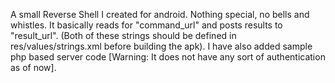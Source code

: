 A small Reverse Shell I created for android.
Nothing special, no bells and whistles.
It basically reads for "command_url" and posts results to "result_url".
(Both of these strings should be defined in res/values/strings.xml before building the apk).
I have also added sample php based server code [Warning: It does not have any sort of authentication as of now].
